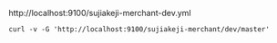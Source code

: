 http://localhost:9100/sujiakeji-merchant-dev.yml

```
curl -v -G 'http://localhost:9100/sujiakeji-merchant/dev/master'
```
